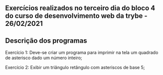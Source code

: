 ## Exercícios realizados no terceiro dia do bloco 4 do curso de desenvolvimento web da trybe - 26/02/2021

## Descrição dos programas

Exercício 1: Deve-se criar um programa para imprimir na tela um quadrado de asterisco dado um número inteiro;

Exercício 2: Exibir um triângulo retângulo com asteriscos de base 5;

